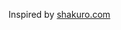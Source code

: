 Inspired by [shakuro.com](https://shakuro.com/blog/phaser-js-a-step-by-step-tutorial-on-making-a-phaser-3-game)